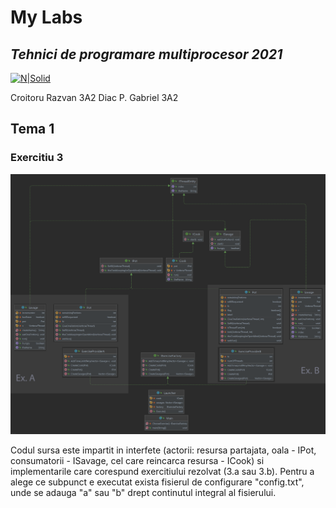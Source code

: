 # My Labs
## _Tehnici de programare multiprocesor 2021_
[![N|Solid](https://plati-taxe.uaic.ro/img/logo-retina1.png)](https://www.info.uaic.ro/)

Croitoru Razvan 3A2
Diac P. Gabriel 3A2



## Tema 1
### Exercitiu 3
[![N|Solid](https://github.com/gabidiac11/multiprocessor-programming-techniques-java-homework/blob/main/Homework1_ex3/uml.png)](https://github.com/gabidiac11/multiprocessor-programming-techniques-java-homework/blob/main/Homework1_ex3/uml.png)

Codul sursa este impartit in interfete (actorii: resursa partajata, oala - IPot, consumatorii - ISavage, cel care reincarca resursa - ICook) si implementarile care corespund exercitiului rezolvat (3.a sau 3.b). Pentru a alege ce subpunct e executat exista fisierul de configurare "config.txt", unde se adauga "a" sau "b" drept continutul integral al fisierului.

